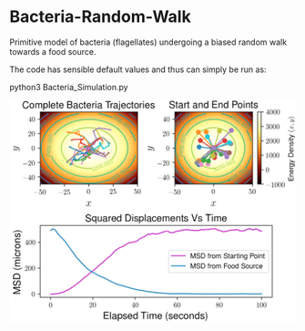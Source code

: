 # Bacteria-Random-Walk
Primitive model of bacteria (flagellates) undergoing a biased random walk towards a food source.

The code has sensible default values and thus can simply be run as:

python3 Bacteria_Simulation.py

![Screenshot](./example_walk.png)


